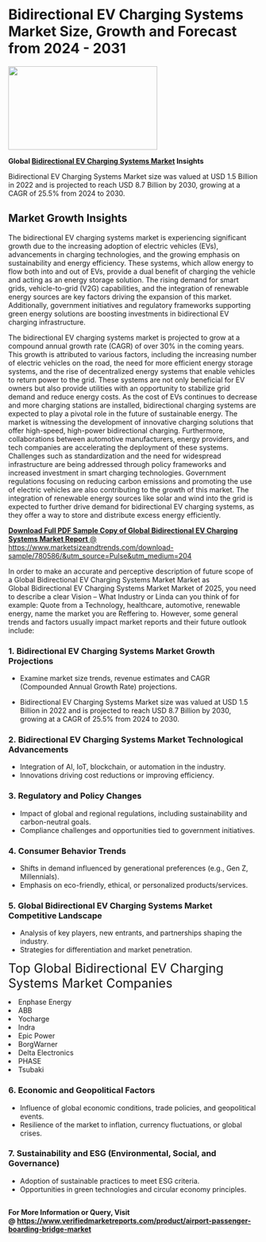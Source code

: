 <H1>Bidirectional EV Charging Systems Market Size, Growth and Forecast from 2024 - 2031</H1><img class="aligncenter size-medium wp-image-584254" src="https://thirdeyenews.in/wp-content/uploads/2024/09/Global-Market-Research-300x168.jpeg" alt="" width="300" height="168" /><p><strong>Global&nbsp;<a href="https://www.marketsizeandtrends.com/download-sample/780586/&amp;utm_source=Pulse&amp;utm_medium=204">Bidirectional EV Charging Systems Market</a> Insights</strong></p><p>Bidirectional EV Charging Systems Market size was valued at USD 1.5 Billion in 2022 and is projected to reach USD 8.7 Billion by 2030, growing at a CAGR of 25.5% from 2024 to 2030.</p><p><h2>Market Growth Insights</h2> <p>The bidirectional EV charging systems market is experiencing significant growth due to the increasing adoption of electric vehicles (EVs), advancements in charging technologies, and the growing emphasis on sustainability and energy efficiency. These systems, which allow energy to flow both into and out of EVs, provide a dual benefit of charging the vehicle and acting as an energy storage solution. The rising demand for smart grids, vehicle-to-grid (V2G) capabilities, and the integration of renewable energy sources are key factors driving the expansion of this market. Additionally, government initiatives and regulatory frameworks supporting green energy solutions are boosting investments in bidirectional EV charging infrastructure.</p> <p><a href="#"></a></p> <p>The bidirectional EV charging systems market is projected to grow at a compound annual growth rate (CAGR) of over 30% in the coming years. This growth is attributed to various factors, including the increasing number of electric vehicles on the road, the need for more efficient energy storage systems, and the rise of decentralized energy systems that enable vehicles to return power to the grid. These systems are not only beneficial for EV owners but also provide utilities with an opportunity to stabilize grid demand and reduce energy costs. As the cost of EVs continues to decrease and more charging stations are installed, bidirectional charging systems are expected to play a pivotal role in the future of sustainable energy. The market is witnessing the development of innovative charging solutions that offer high-speed, high-power bidirectional charging. Furthermore, collaborations between automotive manufacturers, energy providers, and tech companies are accelerating the deployment of these systems. Challenges such as standardization and the need for widespread infrastructure are being addressed through policy frameworks and increased investment in smart charging technologies. Government regulations focusing on reducing carbon emissions and promoting the use of electric vehicles are also contributing to the growth of this market. The integration of renewable energy sources like solar and wind into the grid is expected to further drive demand for bidirectional EV charging systems, as they offer a way to store and distribute excess energy efficiently. <p><a href="#"></p><p><span class=""><strong>Download Full PDF Sample Copy of Global Bidirectional EV Charging Systems Market Report</strong> @ <a href="https://www.marketsizeandtrends.com/download-sample/780586/&amp;utm_source=Pulse&amp;utm_medium=204" target="_blank">https://www.marketsizeandtrends.com/download-sample/780586/&amp;utm_source=Pulse&amp;utm_medium=204</a></span></p><p>In order to make an accurate and perceptive description of future scope of a Global&nbsp;Bidirectional EV Charging Systems Market Market as Global&nbsp;Bidirectional EV Charging Systems Market Market of 2025, you need to describe a clear Vision &ndash; What Industry or Linda can you think of for example: Quote from a Technology, healthcare, automotive, renewable energy, name the market you are Reffering to. However, some general trends and factors usually impact market reports and their future outlook include:</p><h3>1.&nbsp;<strong>Bidirectional EV Charging Systems Market Growth Projections</strong></h3><ul><li>Examine market size trends, revenue estimates and CAGR (Compounded Annual Growth Rate) projections.</li><li><p>Bidirectional EV Charging Systems Market size was valued at USD 1.5 Billion in 2022 and is projected to reach USD 8.7 Billion by 2030, growing at a CAGR of 25.5% from 2024 to 2030.</p></li></ul><h3>2.&nbsp;<strong>Bidirectional EV Charging Systems Market Technological Advancements</strong></h3><ul><li>Integration of AI, IoT, blockchain, or automation in the industry.</li><li>Innovations driving cost reductions or improving efficiency.</li></ul><h3>3.&nbsp;<strong>Regulatory and Policy Changes</strong></h3><ul><li>Impact of global and regional regulations, including sustainability and carbon-neutral goals.</li><li>Compliance challenges and opportunities tied to government initiatives.</li></ul><h3>4.&nbsp;<strong>Consumer Behavior Trends</strong></h3><ul><li>Shifts in demand influenced by generational preferences (e.g., Gen Z, Millennials).</li><li>Emphasis on eco-friendly, ethical, or personalized products/services.</li></ul><h3>5.&nbsp;<strong>Global Bidirectional EV Charging Systems Market Competitive Landscape</strong></h3><ul><li>Analysis of key players, new entrants, and partnerships shaping the industry.</li><li>Strategies for differentiation and market penetration.</li></ul><p data-pm-slice="1 1 []"><span style="color: inherit; font-family: inherit; font-size: 25px;">Top Global Bidirectional EV Charging Systems Market Companies</span></p><div class="" data-test-id=""><p><li>Enphase Energy</li><li> ABB</li><li> Yocharge</li><li> Indra</li><li> Epic Power</li><li> BorgWarner</li><li> Delta Electronics</li><li> PHASE</li><li> Tsubaki</li></p></div><h3>6.&nbsp;<strong>Economic and Geopolitical Factors</strong></h3><ul><li>Influence of global economic conditions, trade policies, and geopolitical events.</li><li>Resilience of the market to inflation, currency fluctuations, or global crises.</li></ul><h3>7.&nbsp;<strong>Sustainability and ESG (Environmental, Social, and Governance)</strong></h3><ul><li>Adoption of sustainable practices to meet ESG criteria.</li><li>Opportunities in green technologies and circular economy principles.</li></ul><h2><strong style="font-size: 14px;">For More Information or Query, Visit @&nbsp;</strong><a style="background-color: #ffffff; font-size: 14px;" href="https://www.marketsizeandtrends.com/report/bidirectional-ev-charging-systems-market/" target="_blank">https://www.verifiedmarketreports.com/product/airport-passenger-boarding-bridge-market</a></h2>
